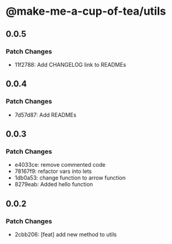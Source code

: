 # @make-me-a-cup-of-tea/utils

## 0.0.5

### Patch Changes

- 11f2788: Add CHANGELOG link to READMEs

## 0.0.4

### Patch Changes

- 7d57d87: Add READMEs

## 0.0.3

### Patch Changes

- e4033ce: remove commented code
- 78167f9: refactor vars into lets
- 1db0a53: change function to arrow function
- 8279eab: Added hello function

## 0.0.2

### Patch Changes

- 2cbb206: [feat] add new method to utils
